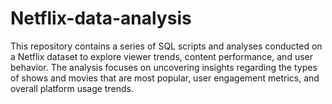 # Netflix-data-analysis
This repository contains a series of SQL scripts and analyses conducted on a Netflix dataset to explore viewer trends, content performance, and user behavior. The analysis focuses on uncovering insights regarding the types of shows and movies that are most popular, user engagement metrics, and overall platform usage trends.
